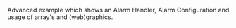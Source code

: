 Advanced example which shows an Alarm Handler, Alarm Configuration and usage of array's and (web)graphics.
